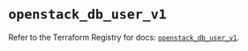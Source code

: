 # `openstack_db_user_v1`

Refer to the Terraform Registry for docs: [`openstack_db_user_v1`](https://registry.terraform.io/providers/terraform-provider-openstack/openstack/1.54.1/docs/resources/db_user_v1).
